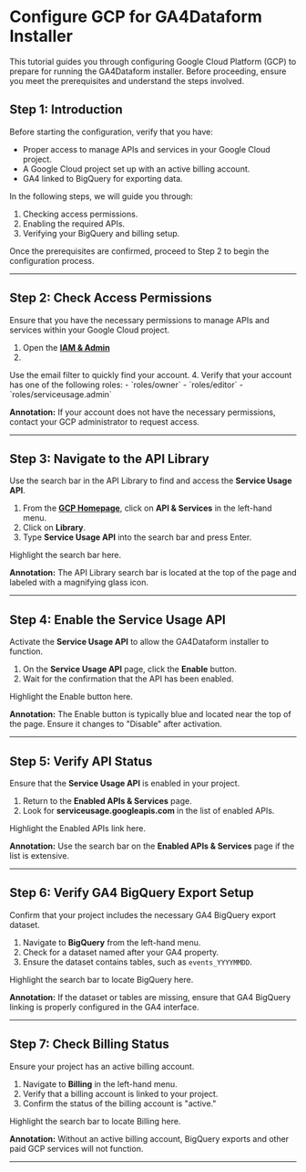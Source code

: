 # Configure GCP for GA4Dataform Installer

This tutorial guides you through configuring Google Cloud Platform (GCP) to prepare for running the GA4Dataform installer. Before proceeding, ensure you meet the prerequisites and understand the steps involved.

## Step 1: Introduction

Before starting the configuration, verify that you have:

- Proper access to manage APIs and services in your Google Cloud project.
- A Google Cloud project set up with an active billing account.
- GA4 linked to BigQuery for exporting data.

In the following steps, we will guide you through:

1. Checking access permissions.
2. Enabling the required APIs.
3. Verifying your BigQuery and billing setup.

Once the prerequisites are confirmed, proceed to Step 2 to begin the configuration process.

---

## Step 2: Check Access Permissions

Ensure that you have the necessary permissions to manage APIs and services within your Google Cloud project.

1. Open the [**IAM & Admin**](https://console.cloud.google.com/iam-admin)
2.
<walkthrough-spotlight-pointer cssSelector="[_nghost-ng-c2843449187][_ngcontent-ng-c2295059878]">
Use the email filter to quickly find your account.
</walkthrough-spotlight-pointer>
4. Verify that your account has one of the following roles:
   - `roles/owner`
   - `roles/editor`
   - `roles/serviceusage.admin`

**Annotation:** If your account does not have the necessary permissions, contact your GCP administrator to request access.

---

## Step 3: Navigate to the API Library

Use the search bar in the API Library to find and access the **Service Usage API**.

1. From the [**GCP Homepage**](https://console.cloud.google.com/), click on **API & Services** in the left-hand menu.
2. Click on **Library**.
3. Type **Service Usage API** into the search bar and press Enter.

<walkthrough-spotlight-pointer cssSelector="#pcc-search-container">
Highlight the search bar here.
</walkthrough-spotlight-pointer>

**Annotation:** The API Library search bar is located at the top of the page and labeled with a magnifying glass icon.

---

## Step 4: Enable the Service Usage API

Activate the **Service Usage API** to allow the GA4Dataform installer to function.

1. On the **Service Usage API** page, click the **Enable** button.
2. Wait for the confirmation that the API has been enabled.

<walkthrough-spotlight-pointer cssSelector="button[aria-label='Enable']">
Highlight the Enable button here.
</walkthrough-spotlight-pointer>

**Annotation:** The Enable button is typically blue and located near the top of the page. Ensure it changes to "Disable" after activation.

---

## Step 5: Verify API Status

Ensure that the **Service Usage API** is enabled in your project.

1. Return to the **Enabled APIs & Services** page.
2. Look for **serviceusage.googleapis.com** in the list of enabled APIs.

<walkthrough-spotlight-pointer cssSelector="nav-item-link[title='Enabled APIs & Services']">
Highlight the Enabled APIs link here.
</walkthrough-spotlight-pointer>

**Annotation:** Use the search bar on the **Enabled APIs & Services** page if the list is extensive.

---

## Step 6: Verify GA4 BigQuery Export Setup

Confirm that your project includes the necessary GA4 BigQuery export dataset.

1. Navigate to **BigQuery** from the left-hand menu.
2. Check for a dataset named after your GA4 property.
3. Ensure the dataset contains tables, such as `events_YYYYMMDD`.

<walkthrough-spotlight-pointer cssSelector="#pcc-search-container">
Highlight the search bar to locate BigQuery here.
</walkthrough-spotlight-pointer>

**Annotation:** If the dataset or tables are missing, ensure that GA4 BigQuery linking is properly configured in the GA4 interface.

---

## Step 7: Check Billing Status

Ensure your project has an active billing account.

1. Navigate to **Billing** in the left-hand menu.
2. Verify that a billing account is linked to your project.
3. Confirm the status of the billing account is "active."

<walkthrough-spotlight-pointer cssSelector="#pcc-search-container">
Highlight the search bar to locate Billing here.
</walkthrough-spotlight-pointer>

**Annotation:** Without an active billing account, BigQuery exports and other paid GCP services will not function.

---
